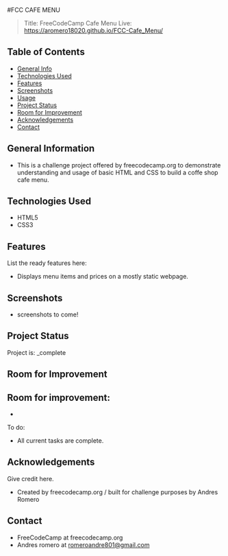 #FCC CAFE MENU
> Title: FreeCodeCamp Cafe Menu
> Live: https://aromero18020.github.io/FCC-Cafe_Menu/

## Table of Contents
* [General Info](#general-information)
* [Technologies Used](#technologies-used)
* [Features](#features)
* [Screenshots](#screenshots)
* [Usage](#usage)
* [Project Status](#project-status)
* [Room for Improvement](#room-for-improvement)
* [Acknowledgements](#acknowledgements)
* [Contact](#contact)


## General Information
- This is a challenge project offered by freecodecamp.org to demonstrate understanding and usage of basic HTML and CSS to build a coffe shop cafe menu.


## Technologies Used
- HTML5
- CSS3


## Features
List the ready features here:
- Displays menu items and prices on a mostly static webpage. 


## Screenshots
 - screenshots to come!


## Project Status
Project is: _complete

## Room for Improvement

Room for improvement:
- 
- 

To do:
- All current tasks are complete. 



## Acknowledgements
Give credit here.
- Created by freecodecamp.org / built for challenge purposes by Andres Romero


## Contact
- FreeCodeCamp at freecodecamp.org
- Andres romero at romeroandre801@gmail.com
